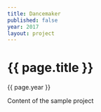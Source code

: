 ```yaml
---
title: Dancemaker
published: false
year: 2017
layout: project
---
```


# {{ page.title }}
{{ page.year }}

Content of the sample project